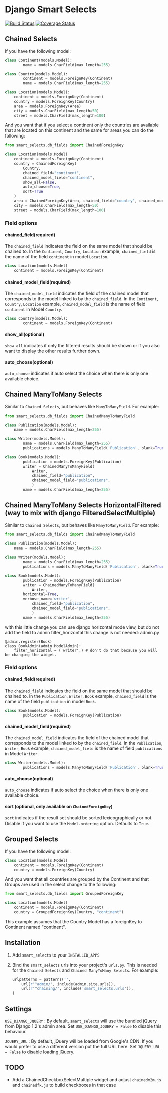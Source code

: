 # Django Smart Selects

[![Build Status](https://travis-ci.org/digi604/django-smart-selects.svg?branch=master)](https://travis-ci.org/digi604/django-smart-selects)
[![Coverage Status](https://coveralls.io/repos/github/digi604/django-smart-selects/badge.svg?branch=master)](https://coveralls.io/github/digi604/django-smart-selects?branch=master)


## Chained Selects

If you have the following model:

```python
class Continent(models.Model):
    	name = models.CharField(max_length=255)

class Country(models.Model):
    	continent = models.ForeignKey(Continent)
    	name = models.CharField(max_length=255)

class Location(models.Model):
	continent = models.ForeignKey(Continent)
	country = models.ForeignKey(Country)
	area = models.ForeignKey(Area)
	city = models.CharField(max_length=50)
	street = models.CharField(max_length=100)
```

And you want that if you select a continent only the countries are available that are located on this continent and the same for areas you can do the following:

```python
from smart_selects.db_fields import ChainedForeignKey 

class Location(models.Model)
	continent = models.ForeignKey(Continent)
	country = ChainedForeignKey(
		Country, 
		chained_field="continent",
		chained_model_field="continent", 
		show_all=False, 
		auto_choose=True,
        sort=True
	)
	area = ChainedForeignKey(Area, chained_field="country", chained_model_field="country")
	city = models.CharField(max_length=50)
	street = models.CharField(max_length=100)
```

### Field options

#### chained_field(required)

The `chained_field` indicates the field on the same model that should be chained to. In the `Continent`, `Country`, `Location` example, `chained_field` is the name of the field `continent` in model `Location`.

```python
class Location(models.Model)
	continent = models.ForeignKey(Continent)
```

#### chained_model_field(required)

The `chained_model_field` indicates the field of the chained model that corresponds to the model linked to by the `chained_field`. In the `Continent`, `Country`, `Location` example, `chained_model_field` is the name of field `continent` in Model `Country`.

```python
class Country(models.Model):
    	continent = models.ForeignKey(Continent)
```

#### show_all(optional)

`show_all` indicates if only the filtered results should be shown or if you also want to display the other results further down.

#### auto_choose(optional)

`auto_choose` indicates if auto select the choice when there is only one available choice.


## Chained ManyToMany Selects

Similar to `Chained Selects`, but behaves like `ManyToManyField`. For example:

```python
from smart_selects.db_fields import ChainedManyToManyField

class Publication(models.Model):
	name = models.CharField(max_length=255)

class Writer(models.Model):
    	name = models.CharField(max_length=255)
    	publications = models.ManyToManyField('Publication', blank=True, null=True)

class Book(models.Model):
    	publication = models.ForeignKey(Publication)
    	writer = ChainedManyToManyField(
        	Writer,
        	chained_field="publication",
        	chained_model_field="publications",
        	)
    	name = models.CharField(max_length=255)
```


## Chained ManyToMany Selects HorizontalFiltered (way to mix with django FilteredSelectMultiple)

Similar to `Chained Selects`, but behaves like `ManyToManyField`. For example:

```python
from smart_selects.db_fields import ChainedManyToManyField

class Publication(models.Model):
	name = models.CharField(max_length=255)

class Writer(models.Model):
    	name = models.CharField(max_length=255)
    	publications = models.ManyToManyField('Publication', blank=True, null=True)

class Book(models.Model):
    	publication = models.ForeignKey(Publication)
    	writer = ChainedManyToManyField(
        	Writer,
		horizontal=True,
		verbose_name='writer',
        	chained_field="publication",
        	chained_model_field="publications",
        	)
    	name = models.CharField(max_length=255)
```
with this little change you can use django horizontal mode view, but do not add the field to admin filter_horizontal
this change is not needed:
admin.py
```
@admin.register(Book)
class BookAdmin(admin.ModelAdmin):
    filter_horizontal = ('writer',) # don't do that because you will be changing the widget.
```

### Field options

#### chained_field(required)

The `chained_field` indicates the field on the same model that should be chained to. In the `Publication`, `Writer`, `Book` example, `chained_field` is the name of the field `publication` in model `Book`.

```python
class Book(models.Model):
    	publication = models.ForeignKey(Publication)
```

#### chained_model_field(required)

The `chained_model_field` indicates the field of the chained model that corresponds to the model linked to by the `chained_field`. In the `Publication`, `Writer`, `Book` example, `chained_model_field` is the name of field `publications` in Model `Writer`.

```python
class Writer(models.Model):
    	publications = models.ManyToManyField('Publication', blank=True, null=True)
```

#### auto_choose(optional)

`auto_choose` indicates if auto select the choice when there is only one available choice.

#### sort (optional, only available on `ChainedForeignKey`)

`sort` indicates if the result set should be sorted lexicographically or not. Disable if you want to use the `Model.ordering` option. Defaults to `True`.

    
## Grouped Selects

If you have the following model:

```python
class Location(models.Model)
	continent = models.ForeignKey(Continent)
	country = models.ForeignKey(Country)
```		

And you want that all countries are grouped by the Continent and that <opt> Groups are used in the select change to the following:

```python
from smart_selects.db_fields import GroupedForeignKey

class Location(models.Model)
	continent = models.ForeignKey(Continent)
	country = GroupedForeignKey(Country, "continent")
```		

This example assumes that the Country Model has a foreignKey to Continent named "continent".
	

## Installation

1. Add `smart_selects` to your `INSTALLED_APPS`
2. Bind the `smart_selects` urls into your project's `urls.py`. This is needed for the `Chained Selects` and `Chained ManyToMany Selects`. For example:

    ```python
    urlpatterns = patterns('',
        url(r'^admin/', include(admin.site.urls)),
        url(r'^chaining/', include('smart_selects.urls')),
    )
    ```


## Settings

`USE_DJANGO_JQUERY`
:   By default, `smart_selects` will use the bundled jQuery from Django 1.2's
    admin area. Set `USE_DJANGO_JQUERY = False` to disable this behaviour.

`JQUERY_URL`
:   By default, jQuery will be loaded from Google's CDN. If you would prefer to
    use a different version put the full URL here. Set `JQUERY_URL = False` to disable loading jQuery.



## TODO

* Add a ChainedCheckboxSelectMultiple widget and adjust `chainedm2m.js` and `chainedfk.js` to build checkboxes in that case
